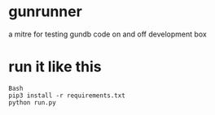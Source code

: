 # gunrunner
a mitre for testing gundb code on and off development box

# run it like this

```
Bash
pip3 install -r requirements.txt
python run.py
```

